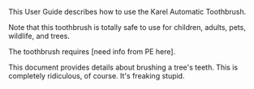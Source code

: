 This User Guide describes how to use the Karel Automatic Toothbrush.

Note that this toothbrush is totally safe to use for children, adults, pets, wildlife, and trees.

The toothbrush requires [need info from PE here].

This document provides details about brushing a tree's teeth. This is completely ridiculous, of course. It's freaking stupid.
